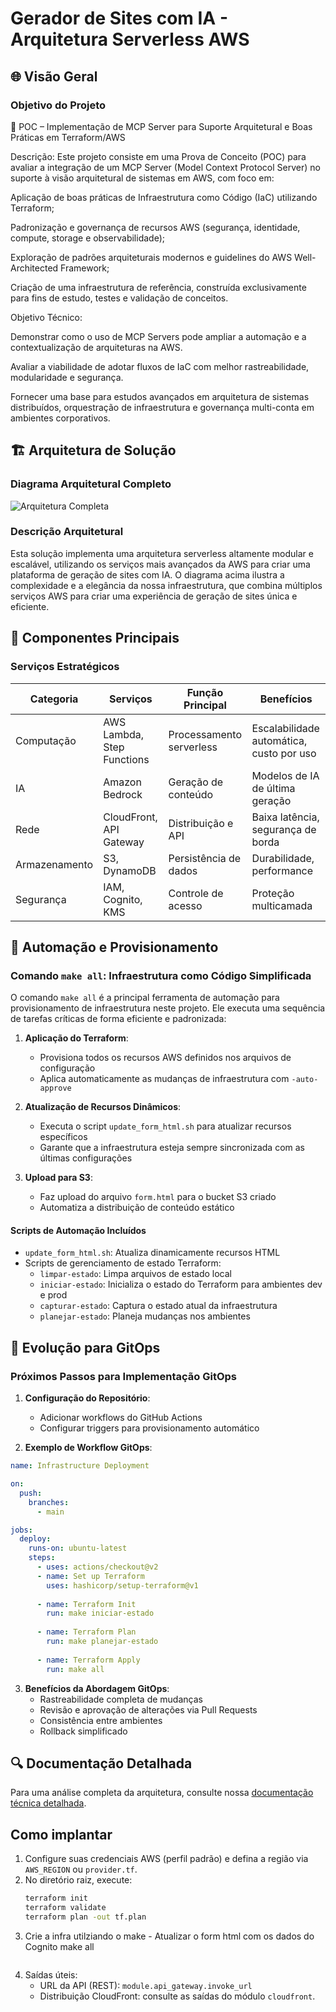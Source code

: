 # Gerador de Sites com IA - Arquitetura Serverless AWS

## 🌐 Visão Geral

### Objetivo do Projeto
📌 POC – Implementação de MCP Server para Suporte Arquitetural e Boas Práticas em Terraform/AWS

Descrição:
Este projeto consiste em uma Prova de Conceito (POC) para avaliar a integração de um MCP Server (Model Context Protocol Server) no suporte à visão arquitetural de sistemas em AWS, com foco em:

Aplicação de boas práticas de Infraestrutura como Código (IaC) utilizando Terraform;

Padronização e governança de recursos AWS (segurança, identidade, compute, storage e observabilidade);

Exploração de padrões arquiteturais modernos e guidelines do AWS Well-Architected Framework;

Criação de uma infraestrutura de referência, construída exclusivamente para fins de estudo, testes e validação de conceitos.

Objetivo Técnico:

Demonstrar como o uso de MCP Servers pode ampliar a automação e a contextualização de arquiteturas na AWS.

Avaliar a viabilidade de adotar fluxos de IaC com melhor rastreabilidade, modularidade e segurança.

Fornecer uma base para estudos avançados em arquitetura de sistemas distribuídos, orquestração de infraestrutura e governança multi-conta em ambientes corporativos.

## 🏗️ Arquitetura de Solução

### Diagrama Arquitetural Completo
![Arquitetura Completa](generated-diagrams/Arquitetura.png)

### Descrição Arquitetural
Esta solução implementa uma arquitetura serverless altamente modular e escalável, utilizando os serviços mais avançados da AWS para criar uma plataforma de geração de sites com IA. O diagrama acima ilustra a complexidade e a elegância da nossa infraestrutura, que combina múltiplos serviços AWS para criar uma experiência de geração de sites única e eficiente.

## 🔑 Componentes Principais

### Serviços Estratégicos
| Categoria | Serviços | Função Principal | Benefícios |
|-----------|----------|-----------------|------------|
| Computação | AWS Lambda, Step Functions | Processamento serverless | Escalabilidade automática, custo por uso |
| IA | Amazon Bedrock | Geração de conteúdo | Modelos de IA de última geração |
| Rede | CloudFront, API Gateway | Distribuição e API | Baixa latência, segurança de borda |
| Armazenamento | S3, DynamoDB | Persistência de dados | Durabilidade, performance |
| Segurança | IAM, Cognito, KMS | Controle de acesso | Proteção multicamada |

## 🚀 Automação e Provisionamento

### Comando `make all`: Infraestrutura como Código Simplificada

O comando `make all` é a principal ferramenta de automação para provisionamento de infraestrutura neste projeto. Ele executa uma sequência de tarefas críticas de forma eficiente e padronizada:

1. **Aplicação do Terraform**: 
   - Provisiona todos os recursos AWS definidos nos arquivos de configuração
   - Aplica automaticamente as mudanças de infraestrutura com `-auto-approve`

2. **Atualização de Recursos Dinâmicos**:
   - Executa o script `update_form_html.sh` para atualizar recursos específicos
   - Garante que a infraestrutura esteja sempre sincronizada com as últimas configurações

3. **Upload para S3**:
   - Faz upload do arquivo `form.html` para o bucket S3 criado
   - Automatiza a distribuição de conteúdo estático

#### Scripts de Automação Incluídos

- `update_form_html.sh`: Atualiza dinamicamente recursos HTML
- Scripts de gerenciamento de estado Terraform:
  - `limpar-estado`: Limpa arquivos de estado local
  - `iniciar-estado`: Inicializa o estado do Terraform para ambientes dev e prod
  - `capturar-estado`: Captura o estado atual da infraestrutura
  - `planejar-estado`: Planeja mudanças nos ambientes

## 🔄 Evolução para GitOps

### Próximos Passos para Implementação GitOps

1. **Configuração do Repositório**:
   - Adicionar workflows do GitHub Actions
   - Configurar triggers para provisionamento automático

2. **Exemplo de Workflow GitOps**:
```yaml
name: Infrastructure Deployment

on:
  push:
    branches:
      - main

jobs:
  deploy:
    runs-on: ubuntu-latest
    steps:
      - uses: actions/checkout@v2
      - name: Set up Terraform
        uses: hashicorp/setup-terraform@v1
      
      - name: Terraform Init
        run: make iniciar-estado
      
      - name: Terraform Plan
        run: make planejar-estado
      
      - name: Terraform Apply
        run: make all
```

3. **Benefícios da Abordagem GitOps**:
   - Rastreabilidade completa de mudanças
   - Revisão e aprovação de alterações via Pull Requests
   - Consistência entre ambientes
   - Rollback simplificado

## 🔍 Documentação Detalhada

Para uma análise completa da arquitetura, consulte nossa [documentação técnica detalhada](ARCHITECTURE.md).


## Como implantar

1. Configure suas credenciais AWS (perfil padrão) e defina a região via `AWS_REGION` ou `provider.tf`.
2. No diretório raiz, execute:
   ```bash
   terraform init
   terraform validate
   terraform plan -out tf.plan

3. Crie a infra utilziando o make - Atualizar o form html com os dados do Cognito
  make all   
   ```
4. Saídas úteis:
   - URL da API (REST): `module.api_gateway.invoke_url`
   - Distribuição CloudFront: consulte as saídas do módulo `cloudfront`.

